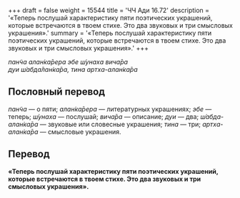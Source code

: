 +++
draft = false
weight = 15544
title = 'ЧЧ Ади 16.72'
description = '«Теперь послушай характеристику пяти поэтических украшений, которые встречаются в твоем стихе. Это два звуковых и три смысловых украшения».'
summary = '«Теперь послушай характеристику пяти поэтических украшений, которые встречаются в твоем стихе. Это два звуковых и три смысловых украшения».'
+++

_пан̃ча алан̇ка̄рера эбе ш́унаха вича̄ра  
дуи ш́абда̄лан̇ка̄ра, тина артха-алан̇ка̄ра_

## Пословный перевод

_пан̃ча_ — о пяти; _алан̇ка̄рера_ — литературных украшениях; _эбе_ — теперь; _ш́унаха_ — послушай; _вича̄ра_ — описание; _дуи_ — два; _ш́абда_\-_алан̇ка̄ра_ — звуковые или словесные украшения; _тина_ — три; _артха_\-_алан̇ка̄ра_ — смысловые украшения.

## Перевод

**«Теперь послушай характеристику пяти поэтических украшений, которые встречаются в твоем стихе. Это два звуковых и три смысловых украшения».**
